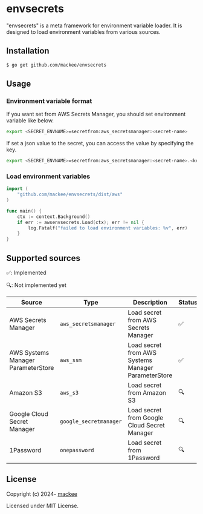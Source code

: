 # envsecrets

"envsecrets" is a meta framework for environment variable loader. It is designed to load environment variables from various sources.

## Installation

```bash
$ go get github.com/mackee/envsecrets
```

## Usage

### Environment variable format

If you want set from AWS Secrets Manager, you should set environment variable like below.

```bash
export <SECRET_ENVNAME>=secretfrom:aws_secretsmanager:<secret-name>
```

If set a json value to the secret, you can access the value by specifying the key.

```bash
export <SECRET_ENVNAME>=secretfrom:aws_secretsmanager:<secret-name>.<key>
```

### Load environment variables

```go
import (
    "github.com/mackee/envsecrets/dist/aws"
)

func main() {
    ctx := context.Background()
    if err := awsenvsecrets.Load(ctx); err != nil {
        log.Fatalf("failed to load environment variables: %v", err)
    }
}
```

## Supported sources

✅: Implemented

🔍: Not implemented yet

| Source | Type | Description | Status |
| --- | --- | --- | --- |
| AWS Secrets Manager | `aws_secretsmanager` | Load secret from AWS Secrets Manager | ✅ |
| AWS Systems Manager ParameterStore | `aws_ssm` | Load secret from AWS Systems Manager ParameterStore | ✅ |
| Amazon S3 | `aws_s3` | Load secret from Amazon S3 | 🔍 |
| Google Cloud Secret Manager | `google_secretmanager` | Load secret from Google Cloud Secret Manager | 🔍 |
| 1Password | `onepassword` | Load secret from 1Password | 🔍 |

## License

Copyright (c) 2024- [mackee](https://github.com/mackee)

Licensed under MIT License.
